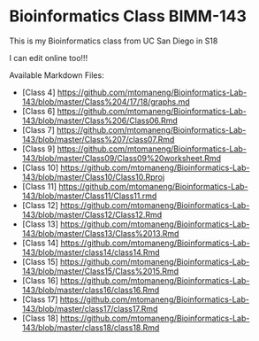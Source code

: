 # Bioinformatics Class BIMM-143

This is my Bioinformatics class from UC San Diego in S18

I can edit online too!!!

Available Markdown Files:
- [Class 4] https://github.com/mtomaneng/Bioinformatics-Lab-143/blob/master/Class%204/17/18/graphs.md
- [Class 6] https://github.com/mtomaneng/Bioinformatics-Lab-143/blob/master/Class%206/Class06.Rmd
- [Class 7] https://github.com/mtomaneng/Bioinformatics-Lab-143/blob/master/Class%207/class07.Rmd
- [Class 9] https://github.com/mtomaneng/Bioinformatics-Lab-143/blob/master/Class09/Class09%20worksheet.Rmd
- [Class 10] https://github.com/mtomaneng/Bioinformatics-Lab-143/blob/master/Class10/Class10.Rproj
- [Class 11] https://github.com/mtomaneng/Bioinformatics-Lab-143/blob/master/Class11/Class11.rmd
- [Class 12] https://github.com/mtomaneng/Bioinformatics-Lab-143/blob/master/Class12/Class12.Rmd
- [Class 13] https://github.com/mtomaneng/Bioinformatics-Lab-143/blob/master/Class13/Class%2013.Rmd
- [Class 14] https://github.com/mtomaneng/Bioinformatics-Lab-143/blob/master/class14/class14.Rmd
- [Class 15] https://github.com/mtomaneng/Bioinformatics-Lab-143/blob/master/Class15/Class%2015.Rmd
- [Class 16] https://github.com/mtomaneng/Bioinformatics-Lab-143/blob/master/class16/class16.Rmd
- [Class 17] https://github.com/mtomaneng/Bioinformatics-Lab-143/blob/master/class17/class17.Rmd
- [Class 18] https://github.com/mtomaneng/Bioinformatics-Lab-143/blob/master/class18/class18.Rmd

